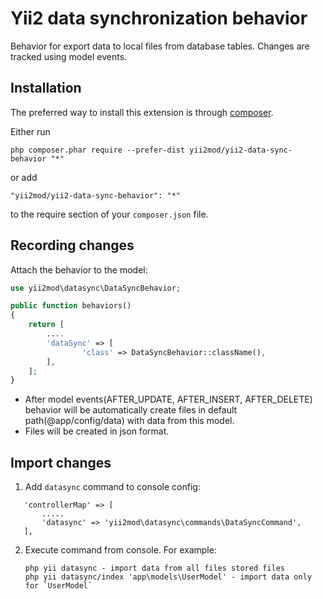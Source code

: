 # Yii2 data synchronization behavior
Behavior for export data to local files from database tables. Changes are tracked using model events.

Installation 
------------

The preferred way to install this extension is through [composer](http://getcomposer.org/download/).

Either run

```
php composer.phar require --prefer-dist yii2mod/yii2-data-sync-behavior "*"
```

or add

```
"yii2mod/yii2-data-sync-behavior": "*"
```

to the require section of your `composer.json` file.

## Recording changes

Attach the behavior to the model:

```php
use yii2mod\datasync\DataSyncBehavior;

public function behaviors()
{
    return [
        ....
        'dataSync' => [
                'class' => DataSyncBehavior::className(),
        ],
    ];
}

```
* After model events(AFTER_UPDATE, AFTER_INSERT, AFTER_DELETE) behavior will be automatically create files in default path(@app/config/data) with data from this model. 
* Files will be created in json format.
 
## Import changes

1. Add `datasync` command to console config:

 ```
    'controllerMap' => [
        .....
        'datasync' => 'yii2mod\datasync\commands\DataSyncCommand',
    ],
  ```
2. Execute command from console. For example:

   ```
   php yii datasync - import data from all files stored files
   php yii datasync/index 'app\models\UserModel' - import data only for `UserModel`
   ```
